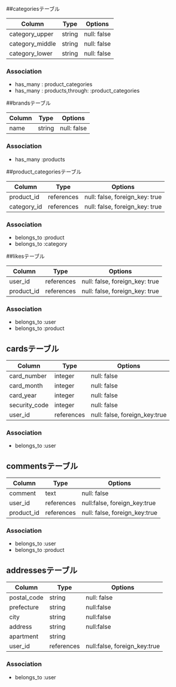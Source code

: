 
##categoriesテーブル

|Column|Type|Options|
|------|----|-------|
|category_upper|string|null: false|
|category_middle|string|null: false|
|category_lower|string|null: false|

### Association
- has_many : product_categories
- has_many : products,through: :product_categories

##brandsテーブル

|Column|Type|Options|
|------|----|-------|
|name|string|null: false|

### Association
- has_many :products

##product_categoriesテーブル

|Column|Type|Options|
|------|----|-------|
|product_id|references|null: false, foreign_key: true|
|category_id|references|null: false, foreign_key: true|

### Association
- belongs_to :product
- belongs_to :category

##likesテーブル

|Column|Type|Options|
|------|----|-------|
|user_id|references|null: false, foreign_key: true|
|product_id|references|null: false, foreign_key: true|

### Association
- belongs_to :user
- belongs_to :product


## cardsテーブル

|Column|Type|Options|
|-----|----|-------|
|card_number|integer|null: false|
|card_month|integer|null: false|
|card_year|integer|null: false|
|security_code|integer|null: false|
|user_id|references|null: false, foreign_key:true|

### Association
- belongs_to :user



## commentsテーブル

|Column|Type|Options|
|-----|----|-------|
|comment|text|null: false|
|user_id|references|null:false,  foreign_key:true|
|product_id|references|null: false,  foreign_key:true|

### Association
- belongs_to :user
- belongs_to :product



## addressesテーブル

|Column|Type|Options|
|-----|----|-------|
|postal_code|string|null: false|
|prefecture|string|null:false|
|city|string|null:false|
|address|string|null:false|
|apartment|string||
|user_id|references|null:false,  foreign_key:true|


### Association
- belongs_to :user

